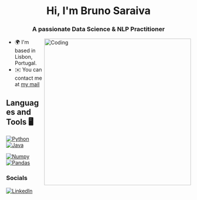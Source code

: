 <h1 align="center">Hi, I'm Bruno Saraiva</h1>
<h3 align="center">A passionate Data Science & NLP Practitioner </h3>
<img align="right" alt="Coding" width="400" src="https://cdn.dribbble.com/users/1162077/screenshots/3848914/programmer.gif">


*   🌍  I'm based in Lisbon, Portugal.
*   ✉️  You can contact me at [my mail](mailto:bruno.saraiva2ulusofona.pt)


## Languages and Tools 🖥️

[![Python](https://img.shields.io/badge/Python-FFD43B?style=for-the-badge&logo=python&logoColor=blue)](https://github.com/bdfsaraiva)
[![Java](https://img.shields.io/badge/Java-ED8B00?style=for-the-badge&logo=java&logoColor=white)](https://github.com/bdfsaraiva)


[![Numpy](https://img.shields.io/badge/Numpy-777BB4?style=for-the-badge&logo=numpy&logoColor=white)](https://github.com/bdfsaraiva)
[![Pandas](https://img.shields.io/badge/Pandas-2C2D72?style=for-the-badge&logo=pandas&logoColor=white)](https://github.com/bdfsaraiva)


### Socials
[![LinkedIn](https://img.shields.io/badge/LinkedIn-0077B5?style=for-the-badge&logo=linkedin&logoColor=white)](https://www.linkedin.com/in/bdsaraiva/)

<!--
**bdfsaraiva/bdfsaraiva** is a ✨ _special_ ✨ repository because its `README.md` (this file) appears on your GitHub profile.

Here are some ideas to get you started:

- 🔭 I’m currently working on ...
- 🌱 I’m currently learning ...
- 👯 I’m looking to collaborate on ...
- 🤔 I’m looking for help with ...
- 💬 Ask me about ...
- 📫 How to reach me: ...
- 😄 Pronouns: ...
- ⚡ Fun fact: ...
-->
